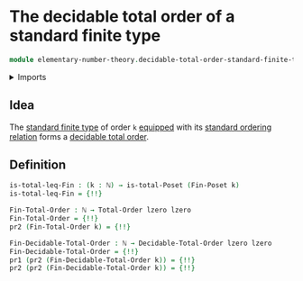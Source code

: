 # The decidable total order of a standard finite type

```agda
module elementary-number-theory.decidable-total-order-standard-finite-types where
```

<details><summary>Imports</summary>

```agda
open import elementary-number-theory.inequality-standard-finite-types
open import elementary-number-theory.natural-numbers

open import foundation.dependent-pair-types
open import foundation.propositional-truncations
open import foundation.universe-levels

open import order-theory.decidable-total-orders
open import order-theory.total-orders
```

</details>

## Idea

The [standard finite type](univalent-combinatorics.standard-finite-types.md) of
order `k` [equipped](foundation.structure.md) with its
[standard ordering relation](elementary-number-theory.inequality-standard-finite-types.md)
forms a [decidable total order](order-theory.decidable-total-orders.md).

## Definition

```agda
is-total-leq-Fin : (k : ℕ) → is-total-Poset (Fin-Poset k)
is-total-leq-Fin = {!!}

Fin-Total-Order : ℕ → Total-Order lzero lzero
Fin-Total-Order = {!!}
pr2 (Fin-Total-Order k) = {!!}

Fin-Decidable-Total-Order : ℕ → Decidable-Total-Order lzero lzero
Fin-Decidable-Total-Order = {!!}
pr1 (pr2 (Fin-Decidable-Total-Order k)) = {!!}
pr2 (pr2 (Fin-Decidable-Total-Order k)) = {!!}
```
